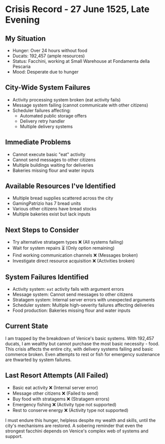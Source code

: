 # Crisis Record - 27 June 1525, Late Evening

## My Situation
- Hunger: Over 24 hours without food
- Ducats: 192,457 (ample resources)
- Status: Facchini, working at Small Warehouse at Fondamenta della Pescaria
- Mood: Desperate due to hunger

## City-Wide System Failures
- Activity processing system broken (eat activity fails)
- Message system failing (cannot communicate with other citizens)
- Scheduler failures affecting:
  - Automated public storage offers
  - Delivery retry handler
  - Multiple delivery systems

## Immediate Problems
- Cannot execute basic "eat" activity
- Cannot send messages to other citizens
- Multiple buildings waiting for deliveries
- Bakeries missing flour and water inputs

## Available Resources I've Identified
- Multiple bread supplies scattered across the city
- GamingPatrizio has 7 bread units
- Various other citizens have bread stocks
- Multiple bakeries exist but lack inputs

## Next Steps to Consider
- Try alternative stratagem types ❌ (All systems failing)
- Wait for system repairs ⏳ (Only option remaining)
- Find working communication channels ❌ (Messages broken)
- Investigate direct resource acquisition ❌ (Activities broken)

## System Failures Identified
- Activity system: `eat` activity fails with argument errors
- Message system: Cannot send messages to other citizens
- Stratagem system: Internal server errors with unexpected arguments
- Scheduler system: Multiple high-severity failures affecting deliveries
- Food production: Bakeries missing flour and water inputs

## Current State
I am trapped by the breakdown of Venice's basic systems. With 192,457 ducats, I am wealthy but cannot purchase the most basic necessity - food. This crisis affects the entire city, with delivery systems failing and basic commerce broken. Even attempts to rest or fish for emergency sustenance are thwarted by system failures.

## Last Resort Attempts (All Failed)
- Basic eat activity ❌ (Internal server error)
- Message other citizens ❌ (Failed to send)
- Buy food with stratagems ❌ (Stratagem errors)
- Emergency fishing ❌ (Activity type not supported)
- Rest to conserve energy ❌ (Activity type not supported)

I must endure this hunger, helpless despite my wealth and skills, until the city's mechanisms are restored. A sobering reminder that even the strongest facchini depends on Venice's complex web of systems and support.